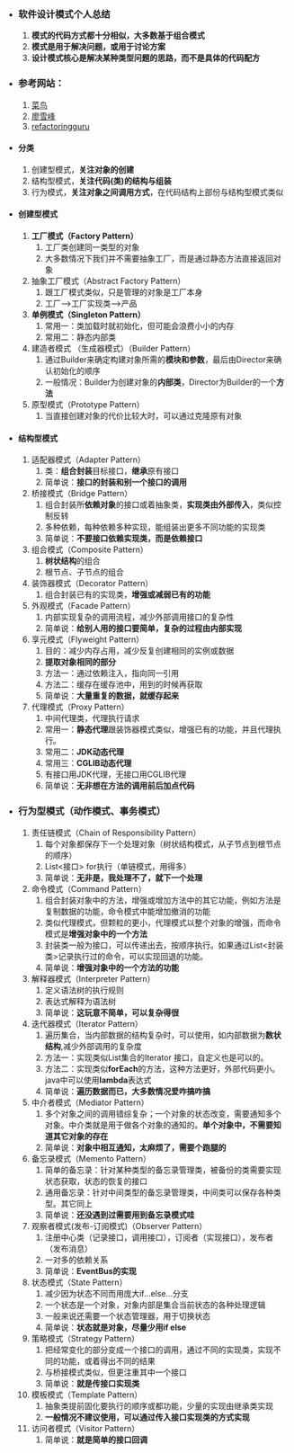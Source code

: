 - ### 软件设计模式个人总结
    1. **模式的代码方式都十分相似，大多数基于组合模式**
    2. **模式是用于解决问题，或用于讨论方案**
    3. **设计模式核心是解决某种类型问题的思路，而不是具体的代码配方**


- ### 参考网站：
    1. [菜鸟](https://www.runoob.com/design-pattern/facade-pattern.html)
    2. [廖雪峰](https://www.liaoxuefeng.com/wiki/1252599548343744/1281319346634785)
    3. [refactoringguru](https://refactoringguru.cn/design-patterns/facade)


- #### 分类
    1. 创建型模式，**关注对象的创建**
    2. 结构型模式，**关注代码(类)的结构与组装**
    3. 行为模式，**关注对象之间调用方式**，在代码结构上部份与结构型模式类似



- #### 创建型模式
  1. **工厂模式（Factory Pattern）**
     1. 工厂类创建同一类型的对象
     2. 大多数情况下我们并不需要抽象工厂，而是通过静态方法直接返回对象
  2. 抽象工厂模式（Abstract Factory Pattern）
     1. 跟工厂模式类似，只是管理的对象是工厂本身
     2. 工厂-->工厂实现类-->产品
  3. **单例模式（Singleton Pattern）**
     1. 常用一：类加载时就初始化，但可能会浪费小小的内存
     2. 常用二：静态内部类
  4. 建造者模式 （生成器模式）（Builder Pattern）
     1. 通过Builder来确定构建对象所需的**模块和参数**，最后由Director来确认初始化的顺序
     2. 一般情况：Builder为创建对象的**内部类**，Director为Builder的一个**方法**
  5. 原型模式（Prototype Pattern）
     1. 当直接创建对象的代价比较大时，可以通过克隆原有对象
  
- #### 结构型模式
  1. 适配器模式（Adapter Pattern）
     1. 类：**组合封装**目标接口，**继承**原有接口
     2. 简单说：**接口的封装和别一个接口的调用**
  2. 桥接模式（Bridge Pattern）
     1. 组合封装所**依赖对象**的接口或着抽象类，**实现类由外部传入**，类似控制反转
     2. 多种依赖，每种依赖多种实现，能组装出更多不同功能的实现类
     3. 简单说：**不要接口依赖实现类，而是依赖接口**
  3. 组合模式（Composite Pattern）
     1. **树状结构**的组合
     2. 根节点、子节点的组合
  4. 装饰器模式（Decorator Pattern）
     1. 组合封装已有的实现类，**增强或减弱已有的功能**
  5. 外观模式（Facade Pattern）
     1. 内部实现复杂的调用流程，减少外部调用接口的复杂性
     2. 简单说：**给别人用的接口要简单，复杂的过程由内部实现**
  6. 享元模式（Flyweight Pattern）
     1. 目的：减少内存占用，减少反复创建相同的实例或数据
     2. **提取对象相同的部分**
     3. 方法一：通过依赖注入，指向同一引用
     4. 方法二：缓存在缓存池中，用到的时候再获取
     5. 简单说：**大量重复的数据，就缓存起来**
  7. 代理模式（Proxy Pattern）
     1. 中间代理类，代理执行请求
     2. 常用一：**静态代理**跟装饰器模式类似，增强已有的功能，并且代理执行。
     3. 常用二：**JDK动态代理**
     4. 常用三：**CGLIB动态代理**
     5. 有接口用JDK代理，无接口用CGLIB代理
     6. 简单说：**无非想在方法的调用前后加点代码**
  
- ### 行为型模式（动作模式、事务模式）
  1. 责任链模式（Chain of Responsibility Pattern）
     1. 每个对象都保存下一个处理对象（树状结构模式，从子节点到根节点的顺序）
     2. List<接口> for执行（单链模式，用得多）
     3. 简单说：**无非是，我处理不了，就下一个处理**
  2. 命令模式（Command Pattern）
     1. 组合封装对象中的方法，增强或增加方法中的其它功能，例如方法是复制数据的功能，命令模式中能增加撤消的功能
     2. 类似代理模式，但颗粒的更小，代理模式以整个对象的增强，而命令模式是**增强对象中的一个方法**
     3. 封装类一般为接口，可以传递出去，按顺序执行。如果通过List<封装类>记录执行过的命令，可以实现回退的功能。
     4. 简单说：**增强对象中的一个方法的功能**
  3. 解释器模式（Interpreter Pattern）
     1. 定义语法树的执行规则
     2. 表达式解释为语法树
     3. 简单说：**这玩意不简单，可以复杂得很**
  4. 迭代器模式（Iterator Pattern）
     1. 遍历集合，当内部数据的结构复杂时，可以使用，如内部数据为**数状结构**,减少外部调用的复杂度
     2. 方法一：实现类似List集合的Iterator 接口，自定义也是可以的。
     3. 方法二：实现类似**forEach**的方法，这种方法更好，外部代码更小。java中可以使用**lambda**表达式
     4. 简单说：**遍历数据而已，大多数情况爱咋搞咋搞**
  5. 中介者模式（Mediator Pattern）
     1. 多个对象之间的调用错综复杂；一个对象的状态改变，需要通知多个对象。中介类就是用于做各个对象的通知的。**单个对象中，不需要知道其它对象的存在**
     2. 简单说：**对象中相互通知，太麻烦了，需要个跑腿的**
  6. 备忘录模式（Memento Pattern）
     1. 简单的备忘录：针对某种类型的备忘录管理类，被备份的类需要实现状态获取，状态的恢复的接口
     2. 通用备忘录：针对中间类型的备忘录管理类，中间类可以保存各种类型。其它同上
     3. 简单说：**还没遇到过需要用到备忘录模式哇**
  7. 观察者模式(发布-订阅模式)（Observer Pattern）
     1. 注册中心类（记录接口，调用接口），订阅者（实现接口），发布者（发布消息）
     2. 一对多的依赖关系
     3. 简单说：**EventBus的实现**
  8. 状态模式（State Pattern）
     1. 减少因为状态不同而用庞大if...else...分支
     2. 一个状态是一个对象，对象内部是集合当前状态的各种处理逻辑
     3. 一般来说还需要一个状态管理器，用于切换状态
     4. 简单说：**状态就是对象，尽量少用if else**
  9. 策略模式（Strategy Pattern）
     1. 把经常变化的部分变成一个接口的调用，通过不同的实现类，实现不同的功能，或着得出不同的结果
     2. 与桥接模式类似，但更注重其中一个接口
     3. 简单说：**就是传接口实现类**
  10. 模板模式（Template Pattern）
      1. 抽象类提前固化要执行的顺序或都功能，少量的实现由继承类实现
      2. **一般情况不建议使用，可以通过传入接口实现类的方式实现**
  11. 访问者模式（Visitor Pattern）
      1. 简单说：**就是简单的接口回调**